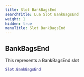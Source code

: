 ```yaml
---
title: Slot BankBagsEnd
searchTitle: Lua Slot BankBagsEnd
weight: 1
hidden: true
menuTitle: Slot BankBagsEnd
---
```

## BankBagsEnd

This represents a BankBagsEnd slot
```lua
Slot.BankBagsEnd
```